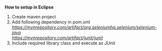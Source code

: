 **How to setup in Eclipse**

1. Create maven project
2. Add following dependency in pom.xml<br>
_https://mvnrepository.com/artifact/org.seleniumhq.selenium/selenium-java<br>
https://mvnrepository.com/artifact/junit/junit_
4. Include required library class and execute as JUnit 
